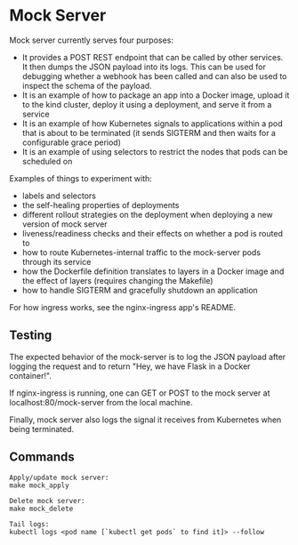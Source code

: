 # Mock Server
Mock server currently serves four purposes:

- It provides a POST REST endpoint that can be called by other services. It then dumps the JSON payload into its logs. This can be used for debugging whether a webhook has been called and can also be used to inspect the schema of the payload.
- It is an example of how to package an app into a Docker image, upload it to the kind cluster, deploy it using a deployment, and serve it from a service
- It is an example of how Kubernetes signals to applications within a pod that is about to be terminated (it sends SIGTERM and then waits for a configurable grace period)
- It is an example of using selectors to restrict the nodes that pods can be scheduled on

Examples of things to experiment with:

- labels and selectors
- the self-healing properties of deployments
- different rollout strategies on the deployment when deploying a new version of mock server
- liveness/readiness checks and their effects on whether a pod is routed to
- how to route Kubernetes-internal traffic to the mock-server pods through its service
- how the Dockerfile definition translates to layers in a Docker image and the effect of layers (requires changing the Makefile)
- how to handle SIGTERM and gracefully shutdown an application

For how ingress works, see the nginx-ingress app's README.

## Testing
The expected behavior of the mock-server is to log the JSON payload after logging the request and to return "Hey, we have Flask in a Docker container!".

If nginx-ingress is running, one can GET or POST to the mock server at localhost:80/mock-server from the local machine.

Finally, mock server also logs the signal it receives from Kubernetes when being terminated.

## Commands
```
Apply/update mock server:
make mock_apply

Delete mock server:
make mock_delete

Tail logs:
kubectl logs <pod name [`kubectl get pods` to find it]> --follow
```
